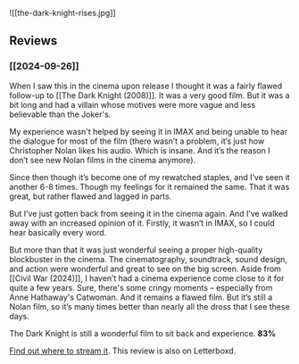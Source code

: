 ![[the-dark-knight-rises.jpg]]

## Reviews

### [[2024-09-26]]

When I saw this in the cinema upon release I thought it was a fairly flawed follow-up to [[The Dark Knight (2008)]]. It was a very good film. But it was a bit long and had a villain whose motives were more vague and less believable than the Joker's. 

My experience wasn't helped by seeing it in IMAX and being unable to hear the dialogue for most of the film (there wasn’t a problem, it’s just how Christopher Nolan likes his audio. Which is insane. And it’s the reason I don’t see new Nolan films in the cinema anymore).

Since then though it’s become one of my rewatched staples, and I’ve seen it another 6-8 times. Though my feelings for it remained the same. That it was great, but rather flawed and lagged in parts.

But I’ve just gotten back from seeing it in the cinema again. And I’ve walked away with an increased opinion of it. Firstly, it wasn’t in IMAX, so I could hear basically every word. 

But more than that it was just wonderful seeing a proper high-quality blockbuster in the cinema. The cinematography, soundtrack, sound design, and action were wonderful and great to see on the big screen. Aside from [[Civil War (2024)]], I haven’t had a cinema experience come close to it for quite a few years. Sure, there's some cringy moments – especially from Anne Hathaway's Catwoman. And it remains a flawed film. But it’s still a Nolan film, so it’s many times better than nearly all the dross that I see these days. 

The Dark Knight is still a wonderful film to sit back and experience. **83%**

[Find out where to stream it](https://www.justwatch.com/uk/movie/the-dark-knight-rises).
This review is also on Letterboxd.

